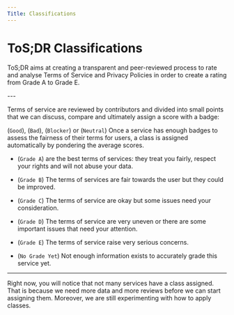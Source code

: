 ```yaml
---
Title: Classifications
---
```


# ToS;DR Classifications

ToS;DR aims at creating a transparent and peer-reviewed process to rate and analyse Terms of Service and Privacy Policies in order to create a rating from Grade A to Grade E.

---&#x20;

Terms of service are reviewed by contributors and divided into small points that we can discuss, compare and ultimately assign a score with a badge:

(`Good`), (`Bad`), (`Blocker`) or (`Neutral`)
Once a service has enough badges to assess the fairness of their terms for users, a class is assigned automatically by pondering the average scores.

- (`Grade A`) are the best terms of services: they treat you fairly, respect your rights and will not abuse your data.

- (`Grade B`) The terms of services are fair towards the user but they could be improved.

- (`Grade C`) The terms of service are okay but some issues need your consideration.

- (`Grade D`) The terms of service are very uneven or there are some important issues that need your attention.

- (`Grade E`) The terms of service raise very serious concerns.

- (`No Grade Yet`) Not enough information exists to accurately grade this service yet.

---

Right now, you will notice that not many services have a class assigned. That is because we need more data and more reviews before we can start assigning them. Moreover, we are still experimenting with how to apply classes.
